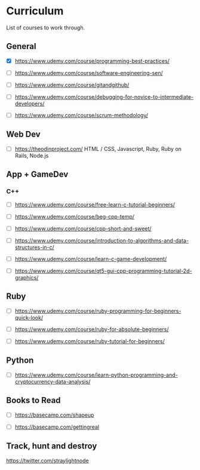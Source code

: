 # Curriculum
List of courses to work through.


## General

- [x] https://www.udemy.com/course/programming-best-practices/
- [ ] https://www.udemy.com/course/software-engineering-sen/
- [ ] https://www.udemy.com/course/gitandgithub/
- [ ] https://www.udemy.com/course/debugging-for-novice-to-intermediate-developers/
- [ ] https://www.udemy.com/course/scrum-methodology/


## Web Dev

- [ ] https://theodinproject.com/
HTML / CSS, Javascript, Ruby, Ruby on Rails, Node.js


## App + GameDev

### C++

- [ ] https://www.udemy.com/course/free-learn-c-tutorial-beginners/
- [ ] https://www.udemy.com/course/beg-cpp-temp/
- [ ] https://www.udemy.com/course/cpp-short-and-sweet/
- [ ] https://www.udemy.com/course/introduction-to-algorithms-and-data-structures-in-c/
- [ ] https://www.udemy.com/course/learn-c-game-development/
- [ ] https://www.udemy.com/course/qt5-gui-cpp-programming-tutorial-2d-graphics/


## Ruby

- [ ] https://www.udemy.com/course/ruby-programming-for-beginners-quick-look/
- [ ] https://www.udemy.com/course/ruby-for-absolute-beginners/
- [ ] https://www.udemy.com/course/ruby-tutorial-for-beginners/


## Python

- [ ] https://www.udemy.com/course/learn-python-programming-and-cryptocurrency-data-analysis/


## Books to Read

- [ ] https://basecamp.com/shapeup
- [ ] https://basecamp.com/gettingreal


## Track, hunt and destroy

https://twitter.com/straylightnode
